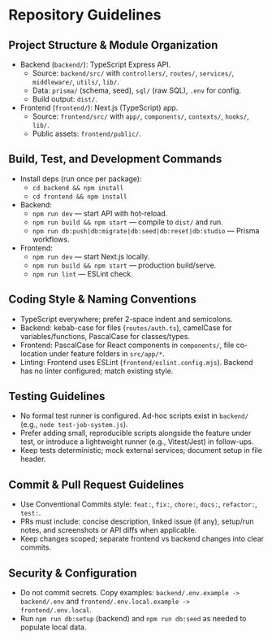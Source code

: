 # Repository Guidelines

## Project Structure & Module Organization
- Backend (`backend/`): TypeScript Express API.
  - Source: `backend/src/` with `controllers/`, `routes/`, `services/`, `middleware/`, `utils/`, `lib/`.
  - Data: `prisma/` (schema, seed), `sql/` (raw SQL), `.env` for config.
  - Build output: `dist/`.
- Frontend (`frontend/`): Next.js (TypeScript) app.
  - Source: `frontend/src/` with `app/`, `components/`, `contexts/`, `hooks/`, `lib/`.
  - Public assets: `frontend/public/`.

## Build, Test, and Development Commands
- Install deps (run once per package):
  - `cd backend && npm install`
  - `cd frontend && npm install`
- Backend:
  - `npm run dev` — start API with hot-reload.
  - `npm run build && npm start` — compile to `dist/` and run.
  - `npm run db:push|db:migrate|db:seed|db:reset|db:studio` — Prisma workflows.
- Frontend:
  - `npm run dev` — start Next.js locally.
  - `npm run build && npm start` — production build/serve.
  - `npm run lint` — ESLint check.

## Coding Style & Naming Conventions
- TypeScript everywhere; prefer 2-space indent and semicolons.
- Backend: kebab-case for files (`routes/auth.ts`), camelCase for variables/functions, PascalCase for classes/types.
- Frontend: PascalCase for React components in `components/`, file co-location under feature folders in `src/app/*`.
- Linting: Frontend uses ESLint (`frontend/eslint.config.mjs`). Backend has no linter configured; match existing style.

## Testing Guidelines
- No formal test runner is configured. Ad-hoc scripts exist in `backend/` (e.g., `node test-job-system.js`).
- Prefer adding small, reproducible scripts alongside the feature under test, or introduce a lightweight runner (e.g., Vitest/Jest) in follow-ups.
- Keep tests deterministic; mock external services; document setup in file header.

## Commit & Pull Request Guidelines
- Use Conventional Commits style: `feat:`, `fix:`, `chore:`, `docs:`, `refactor:`, `test:`.
- PRs must include: concise description, linked issue (if any), setup/run notes, and screenshots or API diffs when applicable.
- Keep changes scoped; separate frontend vs backend changes into clear commits.

## Security & Configuration
- Do not commit secrets. Copy examples: `backend/.env.example -> backend/.env` and `frontend/.env.local.example -> frontend/.env.local`.
- Run `npm run db:setup` (backend) and `npm run db:seed` as needed to populate local data.
